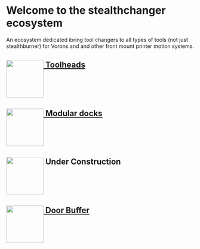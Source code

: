 # Welcome to the stealthchanger ecosystem

An ecosystem dedicated ibring tool changers to all types of tools (not just stealthburner) for Vorons and and other front mount printer motion systems.

## [<img src="Toolchanger/blob/main/media/Stealthchanger_logo.png?raw=true" height="100" align="top" /> Toolheads](Toolchanger)

## [<img src="ModularDock/blob/main/media/images/ModularDock_logo.png?raw=true" height="100" align="top" /> Modular docks](ModularDock)

## <img src=".github/Media/Tophat_logo.png?raw=true" height="100" align="top" /> Under Construction

## [<img src="DoorBuffer/blob/main/Media/DoorBuffer_logo.png?raw=true" height="100" align="top" /> Door Buffer](DoorBuffer)
